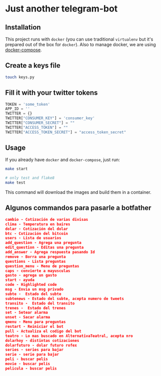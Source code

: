 # Just another telegram-bot

## Installation

This project runs with `docker` (you can use traditional `virtualenv` but it's prepared out of the box for `docker`).
Also to manage docker, we are using [docker-compose](https://docs.docker.com/compose/).

## Create a keys file

```bash
touch keys.py
```

## Fill it with your twitter tokens

```python
TOKEN = 'some_token'
APP_ID = ''
TWITTER = {}
TWITTER["CONSUMER_KEY"] = 'consumer_key'
TWITTER["CONSUMER_SECRET"] = ""
TWITTER["ACCESS_TOKEN"] = ""
TWITTER["ACCESS_TOKEN_SECRET"] = "access_token_secret"
```

## Usage

If you already have `docker` and `docker-compose`, just run:

```bash
make start

# only test and flake8
make test
```

This command will download the images and build them in a container.

## Algunos commandos para pasarle a botfather

```json
cambio - Cotización de varias divisas
clima - Temperatura en baires
dolar - Cotización del dolar
btc - Cotización del bitcoin
users - Lista de usuarios
add_question - Agrega una pregunta
edit_question - Editas una pregunta
add_answer - Agrega respuesta pasando Id
remove - Borra una pregunta
questions - Lista preguntas
question_menu - Menu de preguntas
caps - convierte a mayusculas
gasto - agrega un gasto
start - ayuda
code - Highlighted code
msg - Envia un msg privado
subte -  Estado del subte
subtenews - Estado del subte, acepta numero de tweets
transito -  Estado del transito
trenes -  Estado del trenes
set - Setear alarma
unset - Sacar alarma
qmenu - Menu para preguntas
restart - Reiniciar el bot
pull - Actualiza el codigo del bot
teatro - Lo mas buscado en AlternativaTeatral, acepta nro
dolarhoy - distintas cotizaciones
dolarfuturo - dolar futuro rofex
series - series para bajar
serie - serie para bajar
peli - buscar pelis
movie - buscar pelis
pelicula - buscar pelis
```
